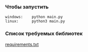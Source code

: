 ### Чтобы запустить
```
windows:    python main.py
linux:      python3 main.py
```

### Список требуемых библиотек
[requirements.txt](requirements.txt) 
